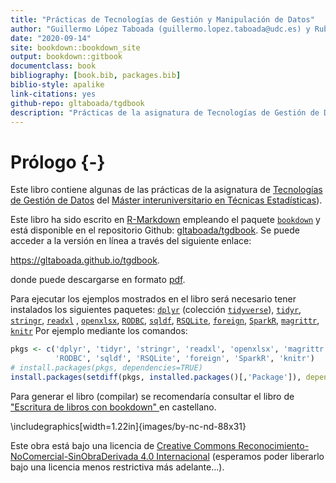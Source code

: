 ```yaml
--- 
title: "Prácticas de Tecnologías de Gestión y Manipulación de Datos"
author: "Guillermo López Taboada (guillermo.lopez.taboada@udc.es) y Rubén F. Casal (ruben.fcasal@udc.es)"
date: "2020-09-14"
site: bookdown::bookdown_site
output: bookdown::gitbook
documentclass: book
bibliography: [book.bib, packages.bib]
biblio-style: apalike
link-citations: yes
github-repo: gltaboada/tgdbook
description: "Prácticas de la asignatura de Tecnologías de Gestión de Datos del Máster en Técnicas Estadísticas."
---
```


# Prólogo {-}

Este libro contiene algunas de las prácticas de la asignatura de [Tecnologías de Gestión de Datos](http://eamo.usc.es/pub/mte/index.php/es/?option=com_content&view=article&id=2202&idm=38&a%C3%B1o=2020) del [Máster interuniversitario en Técnicas Estadísticas](http://eio.usc.es/pub/mte)).

Este libro ha sido escrito en [R-Markdown](http://rmarkdown.rstudio.com) empleando el paquete [`bookdown`](https://bookdown.org/yihui/bookdown/) y está disponible en el repositorio Github: [gltaboada/tgdbook](https://github.com/gltaboada/tgdbook). 
Se puede acceder a la versión en línea a través del siguiente enlace:

<https://gltaboada.github.io/tgdbook>.

donde puede descargarse en formato [pdf](https://gltaboada.github.io/tgdbook/Practicas_de_TGD.pdf).


Para ejecutar los ejemplos mostrados en el libro será necesario tener instalados los siguientes paquetes:
[`dplyr`](https://dplyr.tidyverse.org) (colección [`tidyverse`](https://www.tidyverse.org/)),
[`tidyr`](https://tidyr.tidyverse.org),
[`stringr`](https://stringr.tidyverse.org),
[`readxl`](https://readxl.tidyverse.org) , 
[`openxlsx`](https://cran.r-project.org/web/packages/openxlsx/index.html), [`RODBC`](https://cran.r-project.org/web/packages/RODBC/index.html), 
[`sqldf`](https://cran.r-project.org/web/packages/sqldf/index.html),
[`RSQLite`](https://r-dbi.github.io/RSQLite), 
[`foreign`](https://cran.r-project.org/web/packages/foreign/index.html), 
[`SparkR`](https://cran.r-project.org/web/packages/SparkR/index.html), 
[`magrittr`](https://cran.r-project.org/web/packages/magrittr/index.html), 
[`knitr`](https://yihui.name/knitr) 
Por ejemplo mediante los comandos:

```r
pkgs <- c('dplyr', 'tidyr', 'stringr', 'readxl', 'openxlsx', 'magrittr', 
          'RODBC', 'sqldf', 'RSQLite', 'foreign', 'SparkR', 'knitr')
# install.packages(pkgs, dependencies=TRUE)
install.packages(setdiff(pkgs, installed.packages()[,'Package']), dependencies = TRUE)
```

Para generar el libro (compilar) se recomendaría consultar el libro de ["Escritura de libros con bookdown" ](https://rubenfcasal.github.io/bookdown_intro) en castellano.


\includegraphics[width=1.22in]{images/by-nc-nd-88x31} 

Este obra está bajo una licencia de [Creative Commons Reconocimiento-NoComercial-SinObraDerivada 4.0 Internacional](https://creativecommons.org/licenses/by-nc-nd/4.0/deed.es_ES) 
(esperamos poder liberarlo bajo una licencia menos restrictiva más adelante...).


